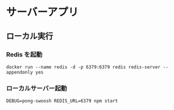 # サーバーアプリ

## ローカル実行

### Redis を起動

```
docker run --name redis -d -p 6379:6379 redis redis-server --appendonly yes
```

### ローカルサーバー起動

```
DEBUG=pong-swoosh REDIS_URL=6379 npm start
```
